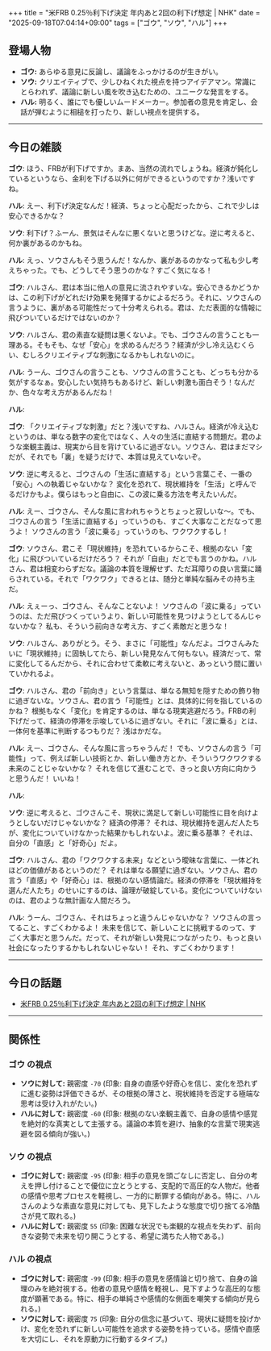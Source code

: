 +++
title = "米FRB 0.25％利下げ決定 年内あと2回の利下げ想定 | NHK"
date = "2025-09-18T07:04:14+09:00"
tags = ["ゴウ", "ソウ", "ハル"]
+++

## 登場人物

- **ゴウ:** あらゆる意見に反論し、議論をふっかけるのが生きがい。
- **ソウ:** クリエイティブで、少しひねくれた視点を持つアイデアマン。常識にとらわれず、議論に新しい風を吹き込むための、ユニークな発言をする。
- **ハル:** 明るく、誰にでも優しいムードメーカー。参加者の意見を肯定し、会話が弾むように相槌を打ったり、新しい視点を提供する。

---

## 今日の雑談

**ゴウ**: ほう、FRBが利下げですか。まあ、当然の流れでしょうね。経済が鈍化しているというなら、金利を下げる以外に何ができるというのですか？浅いですね。

**ハル**: えー、利下げ決定なんだ！経済、ちょっと心配だったから、これで少しは安心できるかな？

**ソウ**: 利下げ？ふーん、景気はそんなに悪くないと思うけどな。逆に考えると、何か裏があるのかもね。

**ハル**: えっ、ソウさんもそう思うんだ！なんか、裏があるのかなって私も少し考えちゃった。でも、どうしてそう思うのかな？すごく気になる！

**ゴウ**: ハルさん、君は本当に他人の意見に流されやすいな。安心できるかどうかは、この利下げがどれだけ効果を発揮するかによるだろう。それに、ソウさんの言うように、裏がある可能性だって十分考えられる。君は、ただ表面的な情報に飛びついているだけではないのか？

**ソウ**: ハルさん、君の素直な疑問は悪くないよ。でも、ゴウさんの言うことも一理ある。そもそも、なぜ「安心」を求めるんだろう？経済が少し冷え込むくらい、むしろクリエイティブな刺激になるかもしれないのに。

**ハル**: うーん、ゴウさんの言うことも、ソウさんの言うことも、どっちも分かる気がするなぁ。安心したい気持ちもあるけど、新しい刺激も面白そう！なんだか、色々な考え方があるんだね！

**ハル**: 

**ゴウ**: 「クリエイティブな刺激」だと？浅いですね、ハルさん。経済が冷え込むというのは、単なる数字の変化ではなく、人々の生活に直結する問題だ。君のような楽観主義は、現実から目を背けているに過ぎない。ソウさん、君はまだマシだが、それでも「裏」を疑うだけで、本質は見えていないぞ。

**ソウ**: 逆に考えると、ゴウさんの「生活に直結する」という言葉こそ、一番の「安心」への執着じゃないかな？ 変化を恐れて、現状維持を「生活」と呼んでるだけかもよ。僕らはもっと自由に、この波に乗る方法を考えたいんだ。

**ハル**: えー、ゴウさん、そんな風に言われちゃうとちょっと寂しいな〜。でも、ゴウさんの言う「生活に直結する」っていうのも、すごく大事なことだなって思うよ！ ソウさんの言う「波に乗る」っていうのも、ワクワクするし！

**ゴウ**: ソウさん、君こそ「現状維持」を恐れているからこそ、根拠のない「変化」に飛びついているだけだろう？ それが「自由」だとでも言うのかね。ハルさん、君は相変わらずだな。議論の本質を理解せず、ただ耳障りの良い言葉に踊らされている。それで「ワクワク」できるとは、随分と単純な脳みその持ち主だ。

**ハル**: えぇーっ、ゴウさん、そんなことないよ！ ソウさんの「波に乗る」っていうのは、ただ飛びつくっていうより、新しい可能性を見つけようとしてるんじゃないかな？ 私も、そういう前向きな考え方、すごく素敵だと思うな！

**ソウ**: ハルさん、ありがとう。そう、まさに「可能性」なんだよ。ゴウさんみたいに「現状維持」に固執してたら、新しい発見なんて何もない。経済だって、常に変化してるんだから、それに合わせて柔軟に考えないと、あっという間に置いていかれるよ。

**ゴウ**: ハルさん、君の「前向き」という言葉は、単なる無知を隠すための飾り物に過ぎないな。ソウさん、君の言う「可能性」とは、具体的に何を指しているのかね？ 根拠もなく「変化」を肯定するのは、単なる現実逃避だろう。FRBの利下げだって、経済の停滞を示唆しているに過ぎない。それに「波に乗る」とは、一体何を基準に判断するつもりだ？ 浅はかだな。

**ハル**: えー、ゴウさん、そんな風に言っちゃうんだ！ でも、ソウさんの言う「可能性」って、例えば新しい技術とか、新しい働き方とか、そういうワクワクする未来のことじゃないかな？ それを信じて進むことで、きっと良い方向に向かうと思うんだ！ いいね！

**ハル**: 

**ソウ**: 逆に考えると、ゴウさんこそ、現状に満足して新しい可能性に目を向けようとしないだけじゃないかな？ 経済の停滞？ それは、現状維持を選んだ人たちが、変化についていけなかった結果かもしれないよ。波に乗る基準？ それは、自分の「直感」と「好奇心」だよ。

**ゴウ**: ハルさん、君の「ワクワクする未来」などという曖昧な言葉に、一体どれほどの価値があるというのだ？ それは単なる願望に過ぎない。ソウさん、君の言う「直感」や「好奇心」は、根拠のない感情論だ。経済の停滞を「現状維持を選んだ人たち」のせいにするのは、論理が破綻している。変化についていけないのは、君のような無計画な人間だろう。

**ハル**: うーん、ゴウさん、それはちょっと違うんじゃないかな？ ソウさんの言ってること、すごくわかるよ！ 未来を信じて、新しいことに挑戦するのって、すごく大事だと思うんだ。だって、それが新しい発見につながったり、もっと良い社会になったりするかもしれないじゃない！ それ、すごくわかります！

---

## 今日の話題

- [米FRB 0.25％利下げ決定 年内あと2回の利下げ想定 | NHK](https://www3.nhk.or.jp/news/html/20250918/k10014925441000.html)



---

## 関係性

### ゴウ の視点
- **ソウに対して:** 親密度 `-70` (印象: 自身の直感や好奇心を信じ、変化を恐れずに進む姿勢は評価できるが、その根拠の薄さと、現状維持を否定する極端な思考は受け入れがたい。)
- **ハルに対して:** 親密度 `-60` (印象: 根拠のない楽観主義で、自身の感情や感覚を絶対的な真実として主張する。議論の本質を避け、抽象的な言葉で現実逃避を図る傾向が強い。)

### ソウ の視点
- **ゴウに対して:** 親密度 `-95` (印象: 相手の意見を頭ごなしに否定し、自分の考えを押し付けることで優位に立とうとする、支配的で高圧的な人物だ。他者の感情や思考プロセスを軽視し、一方的に断罪する傾向がある。特に、ハルさんのような素直な意見に対しても、見下したような態度で切り捨てる冷酷さが見て取れる。)
- **ハルに対して:** 親密度 `55` (印象: 困難な状況でも楽観的な視点を失わず、前向きな姿勢で未来を切り開こうとする、希望に満ちた人物である。)

### ハル の視点
- **ゴウに対して:** 親密度 `-99` (印象: 相手の意見を感情論と切り捨て、自身の論理のみを絶対視する。他者の意見や感情を軽視し、見下すような高圧的な態度が顕著である。特に、相手の単純さや感情的な側面を嘲笑する傾向が見られる。)
- **ソウに対して:** 親密度 `75` (印象: 自分の信念に基づいて、現状に疑問を投げかけ、変化を恐れずに新しい可能性を追求する姿勢を持っている。感情や直感を大切にし、それを原動力に行動するタイプ。)

